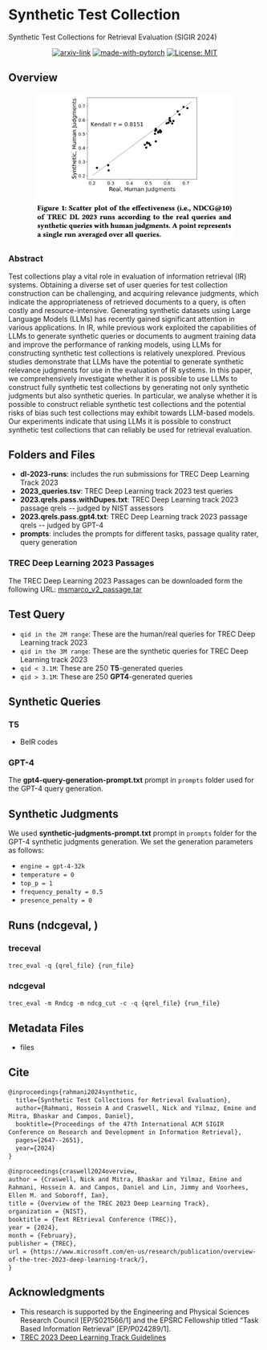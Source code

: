 # Synthetic Test Collection
Synthetic Test Collections for Retrieval Evaluation (SIGIR 2024)

<div align="center">

  [![arxiv-link](https://img.shields.io/badge/Paper-PDF-red?style=flat&logo=arXiv&logoColor=red)](https://arxiv.org/pdf/2405.07767)
  [![made-with-pytorch](https://img.shields.io/badge/Made%20with-PyTorch-brightgreen)](https://pytorch.org/)
  [![License: MIT](https://img.shields.io/badge/License-MIT-yellow.svg)](https://opensource.org/licenses/MIT)
</div>

## Overview
<p align="center">
  <img src="figs/synthetic-queries.png" width="400">
</a>
<br />

### Abstract
Test collections play a vital role in evaluation of information retrieval (IR) systems. Obtaining a diverse set of user queries for test collection construction can be challenging, and acquiring relevance judgments, which indicate the appropriateness of retrieved documents to a query, is often costly and resource-intensive. Generating synthetic datasets using Large Language Models (LLMs) has recently gained significant attention in various applications. In IR, while previous work exploited the capabilities of LLMs to generate synthetic queries or documents to augment training data and improve the performance of ranking models, using LLMs for constructing synthetic test collections is relatively unexplored. Previous studies demonstrate that LLMs have the potential to generate synthetic relevance judgments for use in the evaluation of IR systems. In this paper, we comprehensively investigate whether it is possible to use LLMs to construct fully synthetic test collections by generating not only synthetic judgments but also synthetic queries. In particular, we analyse whether it is possible to construct reliable synthetic test collections and the potential risks of bias such test collections may exhibit towards LLM-based models. Our experiments indicate that using LLMs it is possible to construct synthetic test collections that can reliably be used for retrieval evaluation.

## Folders and Files
- __dl-2023-runs__: includes the run submissions for TREC Deep Learning Track 2023
- __2023_queries.tsv__: TREC Deep Learning track 2023 test queries
- __2023.qrels.pass.withDupes.txt__: TREC Deep Learning track 2023 passage qrels -- judged by NIST assessors
- __2023.qrels.pass.gpt4.txt__: TREC Deep Learning track 2023 passage qrels -- judged by GPT-4
- __prompts__: includes the prompts for different tasks, passage quality rater, query generation

### TREC Deep Learning 2023 Passages
The TREC Deep Learning 2023 Passages can be downloaded form the following URL: <a href="https://msmarco.z22.web.core.windows.net/msmarcoranking/msmarco_v2_passage.tar" target="_blank">msmarco_v2_passage.tar</a>

## Test Query
- `qid in the 2M range`: These are the human/real queries for TREC Deep Learning track 2023
- `qid in the 3M range`: These are the synthetic queries for TREC Deep Learning track 2023
- `qid < 3.1M`: These are 250 **T5**-generated queries
- `qid > 3.1M`: These are 250 **GPT4**-generated queries

## Synthetic Queries

### T5

- BeIR codes

### GPT-4
The __gpt4-query-generation-prompt.txt__ prompt in `prompts` folder used for the GPT-4 query generation.

## Synthetic Judgments
We used __synthetic-judgments-prompt.txt__ prompt in `prompts` folder for the GPT-4 synthetic judgments generation. We set the generation parameters as follows:

- `engine = gpt-4-32k`
- `temperature = 0`
- `top_p = 1`
- `frequency_penalty = 0.5`
- `presence_penalty = 0`

## Runs (ndcgeval, )

### treceval 
```
trec_eval -q {qrel_file} {run_file}
```

### ndcgeval
```
trec_eval -m Rndcg -m ndcg_cut -c -q {qrel_file} {run_file}
```

## Metadata Files

- files

## Cite
```
@inproceedings{rahmani2024synthetic,
  title={Synthetic Test Collections for Retrieval Evaluation},
  author={Rahmani, Hossein A and Craswell, Nick and Yilmaz, Emine and Mitra, Bhaskar and Campos, Daniel},
  booktitle={Proceedings of the 47th International ACM SIGIR Conference on Research and Development in Information Retrieval},
  pages={2647--2651},
  year={2024}
}
```

```
@inproceedings{craswell2024overview,
author = {Craswell, Nick and Mitra, Bhaskar and Yilmaz, Emine and Rahmani, Hossein A. and Campos, Daniel and Lin, Jimmy and Voorhees, Ellen M. and Soboroff, Ian},
title = {Overview of the TREC 2023 Deep Learning Track},
organization = {NIST},
booktitle = {Text REtrieval Conference (TREC)},
year = {2024},
month = {February},
publisher = {TREC},
url = {https://www.microsoft.com/en-us/research/publication/overview-of-the-trec-2023-deep-learning-track/},
}
```

## Acknowledgments
- This research is supported by the Engineering and Physical Sciences Research Council [EP/S021566/1] and the EPSRC Fellowship titled “Task Based Information Retrieval” [EP/P024289/1].
- <a href="https://microsoft.github.io/msmarco/TREC-Deep-Learning.html" target="_blank">TREC 2023 Deep Learning Track Guidelines</a>